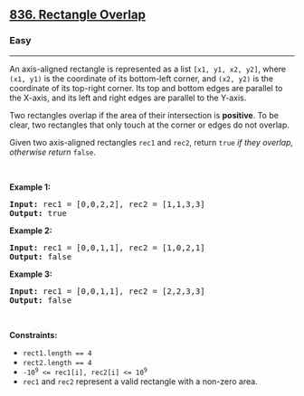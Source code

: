 <h2><a href="https://leetcode.com/problems/rectangle-overlap/">836. Rectangle Overlap</a></h2><h3>Easy</h3><hr><div style="user-select: auto;"><p style="user-select: auto;">An axis-aligned rectangle is represented as a list <code style="user-select: auto;">[x1, y1, x2, y2]</code>, where <code style="user-select: auto;">(x1, y1)</code> is the coordinate of its bottom-left corner, and <code style="user-select: auto;">(x2, y2)</code> is the coordinate of its top-right corner. Its top and bottom edges are parallel to the X-axis, and its left and right edges are parallel to the Y-axis.</p>

<p style="user-select: auto;">Two rectangles overlap if the area of their intersection is <strong style="user-select: auto;">positive</strong>. To be clear, two rectangles that only touch at the corner or edges do not overlap.</p>

<p style="user-select: auto;">Given two axis-aligned rectangles <code style="user-select: auto;">rec1</code> and <code style="user-select: auto;">rec2</code>, return <code style="user-select: auto;">true</code><em style="user-select: auto;"> if they overlap, otherwise return </em><code style="user-select: auto;">false</code>.</p>

<p style="user-select: auto;">&nbsp;</p>
<p style="user-select: auto;"><strong style="user-select: auto;">Example 1:</strong></p>
<pre style="user-select: auto;"><strong style="user-select: auto;">Input:</strong> rec1 = [0,0,2,2], rec2 = [1,1,3,3]
<strong style="user-select: auto;">Output:</strong> true
</pre><p style="user-select: auto;"><strong style="user-select: auto;">Example 2:</strong></p>
<pre style="user-select: auto;"><strong style="user-select: auto;">Input:</strong> rec1 = [0,0,1,1], rec2 = [1,0,2,1]
<strong style="user-select: auto;">Output:</strong> false
</pre><p style="user-select: auto;"><strong style="user-select: auto;">Example 3:</strong></p>
<pre style="user-select: auto;"><strong style="user-select: auto;">Input:</strong> rec1 = [0,0,1,1], rec2 = [2,2,3,3]
<strong style="user-select: auto;">Output:</strong> false
</pre>
<p style="user-select: auto;">&nbsp;</p>
<p style="user-select: auto;"><strong style="user-select: auto;">Constraints:</strong></p>

<ul style="user-select: auto;">
	<li style="user-select: auto;"><code style="user-select: auto;">rect1.length == 4</code></li>
	<li style="user-select: auto;"><code style="user-select: auto;">rect2.length == 4</code></li>
	<li style="user-select: auto;"><code style="user-select: auto;">-10<sup style="user-select: auto;">9</sup> &lt;= rec1[i], rec2[i] &lt;= 10<sup style="user-select: auto;">9</sup></code></li>
	<li style="user-select: auto;"><code style="user-select: auto;">rec1</code> and <code style="user-select: auto;">rec2</code> represent a valid rectangle with a non-zero area.</li>
</ul>
</div>